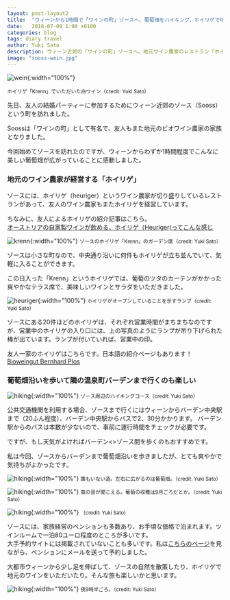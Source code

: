 ```yaml
---
layout: post-layout2
title:  "ウィーンから1時間で「ワインの町」ゾースへ、葡萄畑をハイキング、ホイリゲで地元ワイン"
date:   2018-07-09 1:00 +0100
categories: blog
tags: diary travel
author: Yuki Sato
description: ウィーン近郊の「ワインの町」ゾースへ。地元ワイン農家のレストラン「ホイリゲ」、ハイキングのこと。
image: "sooss-wein.jpg"
---
```

![wein](/img/sooss-wein.jpg){:width="100%"}

<small>ホイリゲ「Krenn」でいただいた白ワイン（credit: Yuki Sato）</small>

先日、友人の結婚パーティーに参加するためにウィーン近郊のゾース（Sooss）という町を訪れました。

Soossは「ワインの町」として有名で、友人もまた地元のビオワイン農家の家族となりました。

今回始めてゾースを訪れたのですが、ウィーンからわずか1時間程度でこんなに美しい葡萄畑が広がっていることに感動しました。

### 地元のワイン農家が経営する「ホイリゲ」

ゾースには、ホイリゲ（heuriger）というワイン農家が切り盛りしているレストランがあって、友人のワイン農家もまたホイリゲを経営しています。

ちなみに、友人によるホイリゲの紹介記事はこちら。    
[オーストリアの自家製ワインが飲める、ホイリゲ（Heuriger)ってこんな感じ](http://manablick.net/1241)

![krenn](/img/krenn.JPG){:width="100%"}
<small>ゾースのホイリゲ「Krenn」のガーデン席（credit: Yuki Sato）</small>

ゾースは小さな町なので、中央通り沿いに何件もホイリゲが立ち並んでいて、気軽に入ることができます。

この日入った「Krenn」というホイリゲでは、葡萄のツタのカーテンがかかった爽やかなテラス席で、美味しいワインとサラダをいただきました。

![heuriger](/img/heuriger.JPG){:width="100%"}
<small>ホイリゲがオープンしていることを示すランプ（credit: Yuki Sato）</small>

ゾースにある20件ほどのホイリゲは、それぞれ営業時間がまちまちなのですが、営業中のホイリゲの入り口には、上の写真のようにランプが吊り下げられた棒が出ています。ランプが付いていれば、営業中の印。

友人一家のホイリゲはこちらです。日本語の紹介ページもあります！    
[Bioweingut Bernhard Plos](http://www.plosweinbergstrasse.at/JA/)

### 葡萄畑沿いを歩いて隣の温泉町バーデンまで行くのも楽しい

![hiking](/img/sooss-hiking.JPG){:width="100%"}
<small>ゾース周辺のハイキングコース（credit: Yuki Sato）</small>

公共交通機関を利用する場合、ゾースまで行くにはウィーンからバーデン中央駅まで（20ふん程度）、バーデン中央駅からバスで2、30分かかります。
バーデン駅からのバスは本数が少ないので、事前に運行時間をチェックが必要です。

ですが、もし天気がよければバーデン<>ゾース間を歩くのもおすすめです。

私は今回、ゾースからバーデンまで葡萄畑沿いを歩きましたが、とても爽やかで気持ちがよかったです。

![hiking](/img/sooss-hiking3.JPG){:width="100%"}
<small>誰もいない道。左右に広がるのは葡萄畑。（credit: Yuki Sato）</small>

![hiking](/img/sooss-hiking1.jpg){:width="100%"}
<small>風の音が聞こえる。葡萄の収穫は9月ごろだとか。（credit: Yuki Sato）</small>

![hiking](/img/sooss-hiking2.jpg){:width="100%"}
<small>（credit: Yuki Sato）</small>

ゾースには、家族経営のペンションも多数あり、お手頃な価格で泊まれます。ツインルームで一泊80ユーロ程度のところが多いです。    
大手予約サイトには掲載されていないことも多いです。私は[こちらのページ](http://www.sooss.at/unterkunft/)を見ながら、ペンションにメールを送って予約しました。

大都市ウィーンから少し足を伸ばして、ゾースの自然を散策したり、ホイリゲで地元のワインをいただいたり。そんな旅も楽しいかと思います。

![hiking](/img/sooss-winery.JPG){:width="100%"}
<small>夜9時半ごろ。（credit: Yuki Sato）</small>
